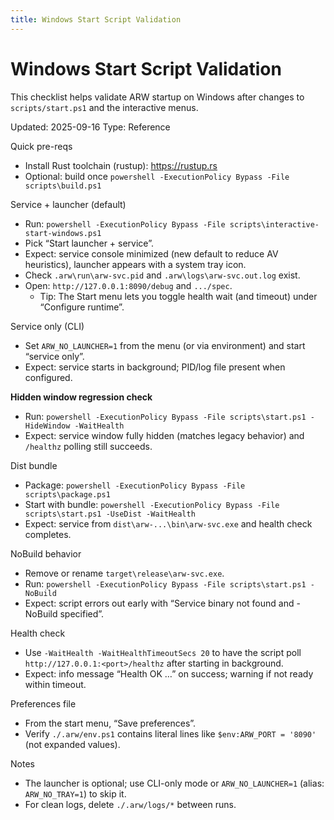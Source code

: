 ```yaml
---
title: Windows Start Script Validation
---
```


# Windows Start Script Validation

This checklist helps validate ARW startup on Windows after changes to `scripts/start.ps1` and the interactive menus.

Updated: 2025-09-16
Type: Reference

Quick pre-reqs
- Install Rust toolchain (rustup): https://rustup.rs
- Optional: build once `powershell -ExecutionPolicy Bypass -File scripts\build.ps1`

Service + launcher (default)
- Run: `powershell -ExecutionPolicy Bypass -File scripts\interactive-start-windows.ps1`
- Pick “Start launcher + service”.
- Expect: service console minimized (new default to reduce AV heuristics), launcher appears with a system tray icon.
- Check `.arw\run\arw-svc.pid` and `.arw\logs\arw-svc.out.log` exist.
- Open: `http://127.0.0.1:8090/debug` and `.../spec`.
  - Tip: The Start menu lets you toggle health wait (and timeout) under “Configure runtime”.

Service only (CLI)
- Set `ARW_NO_LAUNCHER=1` from the menu (or via environment) and start “service only”.
- Expect: service starts in background; PID/log file present when configured.

**Hidden window regression check**
- Run: `powershell -ExecutionPolicy Bypass -File scripts\start.ps1 -HideWindow -WaitHealth`
- Expect: service window fully hidden (matches legacy behavior) and `/healthz` polling still succeeds.

Dist bundle
- Package: `powershell -ExecutionPolicy Bypass -File scripts\package.ps1`
- Start with bundle: `powershell -ExecutionPolicy Bypass -File scripts\start.ps1 -UseDist -WaitHealth`
- Expect: service from `dist\arw-...\bin\arw-svc.exe` and health check completes.

NoBuild behavior
- Remove or rename `target\release\arw-svc.exe`.
- Run: `powershell -ExecutionPolicy Bypass -File scripts\start.ps1 -NoBuild`
- Expect: script errors out early with “Service binary not found and -NoBuild specified”.

Health check
- Use `-WaitHealth -WaitHealthTimeoutSecs 20` to have the script poll `http://127.0.0.1:<port>/healthz` after starting in background.
- Expect: info message “Health OK …” on success; warning if not ready within timeout.

Preferences file
- From the start menu, “Save preferences”.
- Verify `./.arw/env.ps1` contains literal lines like `$env:ARW_PORT = '8090'` (not expanded values).

Notes
- The launcher is optional; use CLI-only mode or `ARW_NO_LAUNCHER=1` (alias: `ARW_NO_TRAY=1`) to skip it.
- For clean logs, delete `./.arw/logs/*` between runs.
